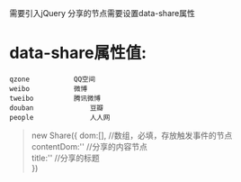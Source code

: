 需要引入jQuery
分享的节点需要设置data-share属性
# data-share属性值:
	qzone			QQ空间
	weibo 			微博
	tweibo 			腾讯微博
	douban          	豆瓣
	people         		人人网

>new Share({
>	dom:[],				//数组，必填，存放触发事件的节点  
>	contentDom:''			//分享的内容节点  
>	title:''			//分享的标题  
>})
